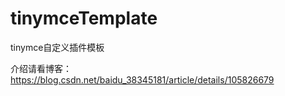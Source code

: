 # tinymceTemplate
tinymce自定义插件模板

介绍请看博客： https://blog.csdn.net/baidu_38345181/article/details/105826679
